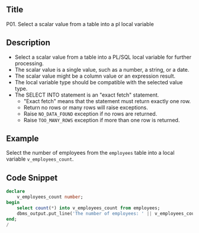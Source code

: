 ## Title

P01. Select a scalar value from a table into a pl local variable

## Description

- Select a scalar value from a table into a PL/SQL local variable for further processing.
- The scalar value is a single value, such as a number, a string, or a date.
- The scalar value might be a column value or an expression result.
- The local variable type should be compatible with the selected value type.
- The SELECT INTO statement is an "exact fetch" statement. 
  - "Exact fetch" means that the statement must return exactly one row.
  - Return no rows or many rows will raise exceptions.
  - Raise `NO_DATA_FOUND` exception if no rows are returned.
  - Raise `TOO_MANY_ROWS` exception if more than one row is returned.


## Example

Select the number of employees from the `employees` table into a local variable `v_employees_count`.

## Code Snippet

```sql
declare 
    v_employees_count number;
begin
    select count(*) into v_employees_count from employees;
    dbms_output.put_line('The number of employees: ' || v_employees_count);
end;
/
```

